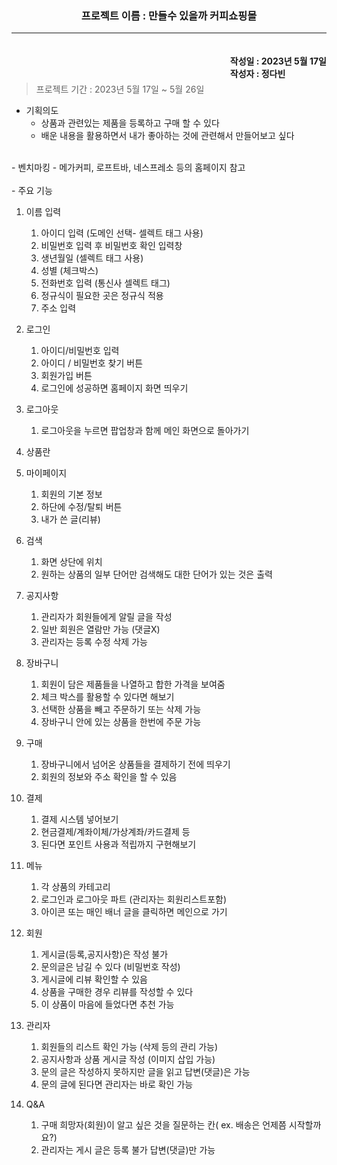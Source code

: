 <div style="text-align: center "><h3>프로젝트 이름 : 만들수 있을까 커피쇼핑몰</h3> </div>

-------------------------

<div style="float: right"><h4>작성일 : 2023년 5월 17일<br>작성자 : 정다빈</h4></div><br><br><br>





> 프로젝트 기간 : 2023년 5월 17일 ~ 5월 26일<br>

- 기획의도 
  - 상품과 관련있는 제품을 등록하고 구매 할 수 있다
  - 배운 내용을 활용하면서 내가 좋아하는 것에 관련해서 만들어보고 싶다
<br>
- 벤치마킹
  - 메가커피, 로프트바, 네스프레소 등의 홈페이지 참고 <br>
  
<br>
- 주요 기능

1) 이름 입력
   1. 아이디 입력 (도메인 선택- 셀렉트 태그 사용)
   2. 비밀번호 입력 후 비밀번호 확인 입력창
   3. 생년월일 (셀렉트 태그 사용)
   4. 성별 (체크박스)
   5. 전화번호 입력 (통신사 셀렉트 태그)
   6. 정규식이 필요한 곳은 정규식 적용
   7. 주소 입력 <br>


2) 로그인
   1. 아이디/비밀번호 입력
   2. 아이디 / 비밀번호 찾기 버튼
   3. 회원가입 버튼
   4. 로그인에 성공하면 홈페이지 화면 띄우기 <br>
   
    
3) 로그아웃
   1. 로그아웃을 누르면 팝업창과 함께 메인 화면으로 돌아가기 <br>
   

4) 상품란
   <br>

5) 마이페이지
   1. 회원의 기본 정보
   2. 하단에 수정/탈퇴 버튼
   3. 내가 쓴 글(리뷰) <br>
   
    
6) 검색
   1. 화면 상단에 위치
   2. 원하는 상품의 일부 단어만 검색해도 대한 단어가 있는 것은 출력 <br>
   
    
7) 공지사항
   1. 관리자가 회원들에게 알릴 글을 작성
   2. 일반 회원은 열람만 가능 (댓글X)
   3. 관리자는 등록 수정 삭제 가능 <br>
   

8) 장바구니
   1. 회원이 담은 제품들을 나열하고 합한 가격을 보여줌
   2. 체크 박스를 활용할 수 있다면 해보기
   3. 선택한 상품을 빼고 주문하기 또는 삭제 가능
   4. 장바구니 안에 있는 상품을 한번에 주문 가능 <br>
   

9) 구매
   1. 장바구니에서 넘어온 상품들을 결제하기 전에 띄우기
   2. 회원의 정보와 주소 확인을 할 수 있음 <br>
   

10) 결제
    1. 결제 시스템 넣어보기
    2. 현금결제/계좌이체/가상계좌/카드결제 등
    3. 된다면 포인트 사용과 적립까지 구현해보기 <br>
    
    
11) 메뉴
    1. 각 상품의 카테고리
    2. 로그인과 로그아웃 파트 (관리자는 회원리스트포함)
    3. 아이콘 또는 매인 배너 글을 클릭하면 메인으로 가기 <br>
    

12) 회원
    1. 게시글(등록,공지사항)은 작성 불가
    2. 문의글은 남길 수 있다 (비밀번호 작성)
    3. 게시글에 리뷰 확인할 수 있음
    4. 상품을 구매한 경우 리뷰를 작성할 수 있다
    5. 이 상품이 마음에 들었다면 추천 가능 <br>
    
    
13) 관리자
    1. 회원들의 리스트 확인 가능 (삭제 등의 관리 가능)
    2. 공지사항과 상품 게시글 작성 (이미지 삽입 가능)
    3. 문의 글은 작성하지 못하지만 글을 읽고 답변(댓글)은 가능
    4. 문의 글에 된다면 관리자는 바로 확인 가능 <br>
    
    
14) Q&A
    1. 구매 희망자(회원)이 알고 싶은 것을 질문하는 칸( ex. 배송은 언제쯤 시작할까요?)
    2. 관리자는 게시 글은 등록 불가 답변(댓글)만 가능
